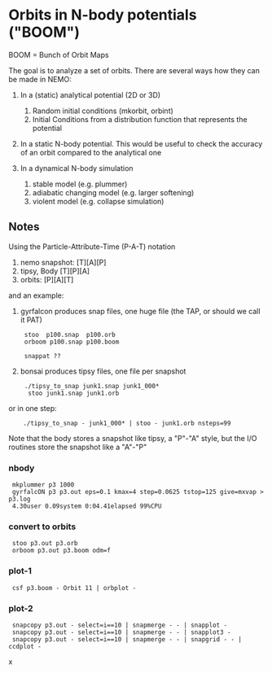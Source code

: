 # Orbits in N-body potentials ("BOOM")

BOOM = Bunch of Orbit Maps

The goal is to analyze a set of orbits. There are several ways how they can be made in NEMO:

1. In a (static) analytical potential (2D or 3D)
   1. Random initial conditions (mkorbit, orbint)
   2. Initial Conditions from a distribution function that represents the potential
   
2. In a static N-body potential. This would be useful to check the accuracy of an orbit
   compared to the analytical one
   
3. In a dynamical N-body simulation
   1. stable model (e.g. plummer)
   2. adiabatic changing model (e.g. larger softening)
   3. violent model (e.g. collapse simulation)

## Notes 

Using the Particle-Attribute-Time (P-A-T) notation

1. nemo snapshot:    [T][A][P]
2. tipsy, Body       [T][P][A]
3. orbits:           [P][A][T]

and an example:

1. gyrfalcon produces snap files, one huge file (the TAP, or should we call it PAT)

        stoo  p100.snap  p100.orb
        orboom p100.snap p100.boom
	  
	    snappat ??

2. bonsai produces tipsy files, one file per snapshot


        ./tipsy_to_snap junk1.snap junk1_000*
         stoo junk1.snap junk1.orb
	   
or in one step:

        ./tipsy_to_snap - junk1_000* | stoo - junk1.orb nsteps=99


Note that the body stores a snapshot like tipsy, a "P"-"A" style,
but the I/O routines store the snapshot like a "A"-"P"

### nbody

     mkplummer p3 1000
     gyrfalcON p3 p3.out eps=0.1 kmax=4 step=0.0625 tstop=125 give=mxvap > p3.log
     4.30user 0.09system 0:04.41elapsed 99%CPU

### convert to orbits

     stoo p3.out p3.orb
     orboom p3.out p3.boom odm=f

### plot-1

     csf p3.boom - Orbit 11 | orbplot -

### plot-2

     snapcopy p3.out - select=i==10 | snapmerge - - | snapplot -
     snapcopy p3.out - select=i==10 | snapmerge - - | snapplot3 -
     snapcopy p3.out - select=i==10 | snapmerge - - | snapgrid - - | ccdplot -

x
